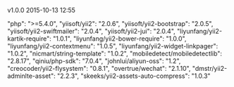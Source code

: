 v1.0.0 2015-10-13 12:55  

"php": ">=5.4.0",
"yiisoft/yii2": "2.0.6",
"yiisoft/yii2-bootstrap": "2.0.5",
"yiisoft/yii2-swiftmailer": "2.0.4",
"yiisoft/yii2-jui": "2.0.4",
"liyunfang/yii2-kartik-require": "1.0.1",
"liyunfang/yii2-bower-require": "1.0.0",
"liyunfang/yii2-contextmenu": "1.0.5",
"liyunfang/yii2-widget-linkpager": "1.0.2",
"nicmart/string-template": "1.0.2",
"mobiledetect/mobiledetectlib": "2.8.17",
"qiniu/php-sdk": "7.0.4",
"johnlui/aliyun-oss": "1.2",
"creocoder/yii2-flysystem": "0.8.1",
"overtrue/wechat": "2.1.10",
"dmstr/yii2-adminlte-asset": "2.2.3",
"skeeks/yii2-assets-auto-compress": "1.0.3"

